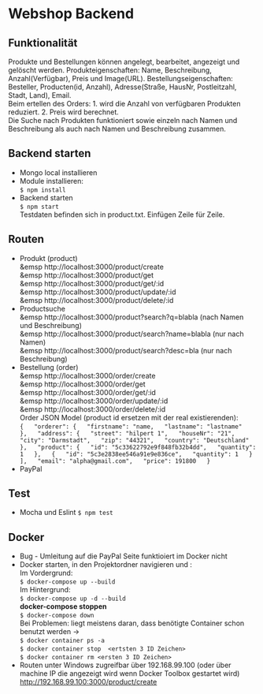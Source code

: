 # Webshop Backend  
## Funktionalität
  Produkte und Bestellungen können angelegt, bearbeitet, angezeigt und gelöscht werden. 
  Produkteigenschaften: Name, Beschreibung, Anzahl(Verfügbar), Preis und Image(URL). 
  Bestellungseigenschaften: Besteller, Producten(id, Anzahl), Adresse(Straße, HausNr, Postleitzahl, Stadt, Land), Email.  
  Beim ertellen des Orders: 1. wird die Anzahl von verfügbaren Produkten reduziert. 2. Preis wird berechnet.  
  Die Suche nach Produkten funktioniert sowie einzeln nach Namen und Beschreibung  als auch nach Namen und Beschreibung zusammen.  
  
## Backend starten  
  * Mongo local installieren  
  * Module installieren:  
  `$ npm install`  
  * Backend starten  
  `$ npm start`  
  Testdaten befinden sich in product.txt. Einfügen Zeile für Zeile.  
## Routen  
* Produkt (product)  
  &emsp http://localhost:3000/product/create  
  &emsp http://localhost:3000/product/get   
  &emsp http://localhost:3000/product/get/:id  
  &emsp http://localhost:3000/product/update/:id  
  &emsp http://localhost:3000/product/delete/:id  
* Productsuche  
  &emsp http://localhost:3000/product?search?q=blabla (nach Namen und Beschreibung)  
  &emsp http://localhost:3000/product/search?name=blabla (nur nach Namen)  
  &emsp http://localhost:3000/product/search?desc=bla (nur nach Beschreibung)  
* Bestellung (order)  
  &emsp http://localhost:3000/order/create  
  &emsp http://localhost:3000/order/get  
  &emsp http://localhost:3000/order/get/:id  
  &emsp http://localhost:3000/order/update/:id  
  &emsp http://localhost:3000/order/delete/:id  
  Order JSON Model (product id ersetzen mit der real existierenden):  
    `{  
        "orderer": {  
        "firstname": "name,  
        "lastname": "lastname"  
        },  
        "address": {  
           "street": "hilpert 1",  
            "houseNr": "21",  
            "city": "Darmstadt",  
            "zip": "44321",  
            "country": "Deutschland"  
        },  
        "product": {  
            "id": "5c33622792e9f848fb32b4dd",  
            "quantity": 1  
        },  
        {  
            "id": "5c3e2838ee546a91e9e836ce",  
            "quantity": 1  
        }  
        ],  
        "email": "alpha@gmail.com",  
        "price": 191800  
    }`  
* PayPal  
  
## Test
  * Mocha und Eslint
  `$ npm test`

## Docker  
* Bug - Umleitung auf die PayPal Seite funktioiert im Docker nicht
* Docker starten, in den Projektordner navigieren und :  
    Im Vordergrund:  
    `$ docker-compose up --build`  
    Im Hintergrund:  
    `$ docker-compose up -d --build`  
    **docker-compose stoppen**  
    `$ docker-compose down`   
    Bei Problemen: liegt meistens daran, dass benötigte Container schon benutzt werden ->  
    `$ docker container ps -a`  
    `$ docker container stop  <ertsten 3 ID Zeichen>`  
    `$ docker container rm <ersten 3 ID Zeichen>` 
* Routen unter Windows zugreifbar über 192.168.99.100 (oder über machine IP die angezeigt wird wenn Docker Toolbox gestartet wird)  
  http://192.168.99.100:3000/product/create  


